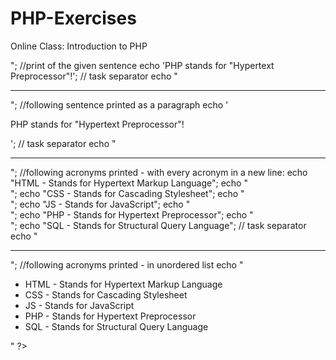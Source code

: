 # PHP-Exercises
Online Class: Introduction to PHP

<?php

//print of the given sentence
echo "Welcome to PHP!";

// task separator
echo "<hr style=\"margin 1rem 0\">";

//print of the given sentence
echo 'PHP stands for "Hypertext Preprocessor"!';

// task separator
echo "<hr style=\"margin 1rem 0\">";

//following sentence printed as a paragraph
echo '<p>PHP stands for "Hypertext Preprocessor"!</p>';

// task separator
echo "<hr style=\"margin 1rem 0\">";


//following acronyms printed - with every acronym in a new line:
echo "HTML - Stands for Hypertext Markup Language";
echo "<br>";
echo "CSS - Stands for Cascading Stylesheet";
echo "<br>";
echo "JS - Stands for JavaScript";
echo "<br>";
echo "PHP - Stands for Hypertext Preprocessor";
echo "<br>";
echo "SQL - Stands for Structural Query Language";

// task separator
echo "<hr style=\"margin 1rem 0\">";

//following acronyms printed - in unordered list
echo "<ul>
<li>HTML - Stands for Hypertext Markup Language</li>
<li>CSS - Stands for Cascading Stylesheet</li>
<li>JS - Stands for JavaScript</li>
<li>PHP - Stands for Hypertext Preprocessor</li>
<li>SQL - Stands for Structural Query Language</li>
</ul>"

?>
